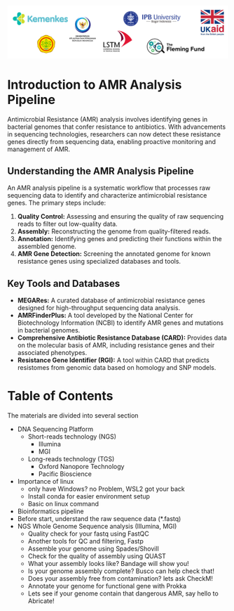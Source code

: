 ![collaboration-logo](./IM/Github_image_banner.png)

# Introduction to AMR Analysis Pipeline

Antimicrobial Resistance (AMR) analysis involves identifying genes in bacterial genomes that confer resistance to antibiotics. With advancements in sequencing technologies, researchers can now detect these resistance genes directly from sequencing data, enabling proactive monitoring and management of AMR.​

## Understanding the AMR Analysis Pipeline

An AMR analysis pipeline is a systematic workflow that processes raw sequencing data to identify and characterize antimicrobial resistance genes. The primary steps include:​

1. **Quality Control:** Assessing and ensuring the quality of raw sequencing reads to filter out low-quality data.​
2. **Assembly:** Reconstructing the genome from quality-filtered reads.​
3. **Annotation:** Identifying genes and predicting their functions within the assembled genome.​
4. **AMR Gene Detection:** Screening the annotated genome for known resistance genes using specialized databases and tools.​

## Key Tools and Databases
* **MEGARes:** A curated database of antimicrobial resistance genes designed for high-throughput sequencing data analysis. ​
* **AMRFinderPlus:** A tool developed by the National Center for Biotechnology Information (NCBI) to identify AMR genes and mutations in bacterial genomes. ​
* **Comprehensive Antibiotic Resistance Database (CARD):** Provides data on the molecular basis of AMR, including resistance genes and their associated phenotypes. ​
* **Resistance Gene Identifier (RGI):** A tool within CARD that predicts resistomes from genomic data based on homology and SNP models. ​

# Table of Contents
The materials are divided into several section

* DNA Sequencing Platform
  * Short-reads technology (NGS)
    * Illumina
    * MGI
  * Long-reads technology (TGS)
    * Oxford Nanopore Technology
    * Pacific Bioscience
* Importance of linux
  * only have Windows? no Problem, WSL2 got your back
  * Install conda for easier environment setup
  * Basic on linux command
* Bioinformatics pipeline
 * Before start, understand the raw sequence data (*.fastq)
 * NGS Whole Genome Sequence analysis (Illumina, MGI)
    * Quality check for your fastq using FastQC
    * Another tools for QC and filtering, Fastp
    * Assemble your genome using Spades/Shovill
    * Check for the quality of assembly using QUAST
    * What your assembly looks like? Bandage will show you!
    * Is your genome assembly complete? Busco can help check that!
    * Does your assembly free from contamination? lets ask CheckM!
    * Annotate your genome for functional gene with Prokka
    * Lets see if your genome contain that dangerous AMR, say hello to Abricate!
